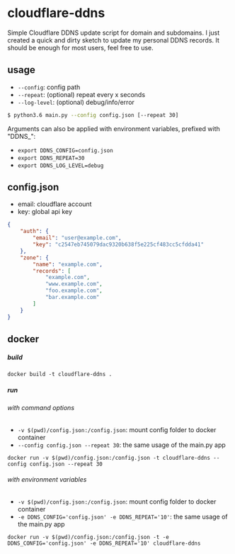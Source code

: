 # cloudflare-ddns
Simple Cloudflare DDNS update script for domain and subdomains.
I just created a quick and dirty sketch to update my personal DDNS records. It should be enough for most users, feel free to use.

## usage
* ```--config```: config path
* ```--repeat```: (optional) repeat every x seconds
* ```--log-level```: (optional) debug/info/error

```bash
$ python3.6 main.py --config config.json [--repeat 30]
```

Arguments can also be applied with environment variables, prefixed with "DDNS_":
* ```export DDNS_CONFIG=config.json```
* ```export DDNS_REPEAT=30```
* ```export DDNS_LOG_LEVEL=debug```

## config.json
* email: cloudflare account
* key: global api key

```json
{
    "auth": {
        "email": "user@example.com",
        "key": "c2547eb745079dac9320b638f5e225cf483cc5cfdda41"
    },
    "zone": {
        "name": "example.com",
        "records": [
            "example.com",
            "www.example.com",
            "foo.example.com",
            "bar.example.com"
        ]
    }
}
```

## docker
##### build
```
docker build -t cloudflare-ddns .
```

##### run
###### with command options
* ```-v $(pwd)/config.json:/config.json```: mount config folder to docker container
* ```--config config.json --repeat 30```: the same usage of the main.py app

```
docker run -v $(pwd)/config.json:/config.json -t cloudflare-ddns --config config.json --repeat 30
```

###### with environment variables
* ```-v $(pwd)/config.json:/config.json```: mount config folder to docker container
* ```-e DDNS_CONFIG='config.json' -e DDNS_REPEAT='10'```: the same usage of the main.py app

```
docker run -v $(pwd)/config.json:/config.json -t -e DDNS_CONFIG='config.json' -e DDNS_REPEAT='10' cloudflare-ddns
```
